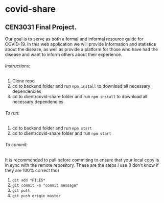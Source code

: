 # covid-share
## CEN3031 Final Project.

Our goal is to serve as both a formal and informal resource guide for COVID-19.
In this web application we will provide information and statistics about the disease, as well as provide a platform for those who have had the disease and want to inform others about their experience.

###### Instructions:
1) Clone repo
2) cd to backend folder and run ```npm install``` to download all necessary dependencies
2) cd to client/covid-share folder and run ```npm install``` to download all necessary dependencies

###### To run:
1) cd to backend folder and run ```npm start```
2) cd to client/covid-share folder and run ```npm start```

###### To commit:
It is recommended to pull before commiting to ensure that your local copy is in sync with the remote repository.
These are the steps I use (I don't know if they are 100% correct tho)
1)  ```git add *FILES*```
2)  ```git commit -m "commit message"```
3)  ```git pull```
4) ```git push origin master```
